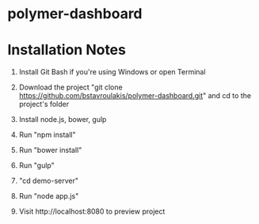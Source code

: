 # polymer-dashboard


# Installation Notes

1) Install Git Bash if you're using Windows or open Terminal

2) Download the project "git clone https://github.com/bstavroulakis/polymer-dashboard.git" and cd to the project's folder

3) Install node.js, bower, gulp

4) Run "npm install"

5) Run "bower install"

6) Run "gulp"

7) "cd demo-server"

8) Run "node app.js"

9) Visit http://localhost:8080 to preview project
